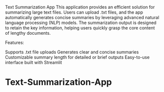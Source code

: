 Text Summarization App
This application provides an efficient solution for summarizing large text files. Users can upload .txt files, and the app automatically generates concise summaries by leveraging advanced natural language processing (NLP) models. The summarization output is designed to retain the key information, helping users quickly grasp the core content of lengthy documents.

Features:

Supports .txt file uploads
Generates clear and concise summaries
Customizable summary length for detailed or brief outputs
Easy-to-use interface built with Streamlit
# Text-Summarization-App
